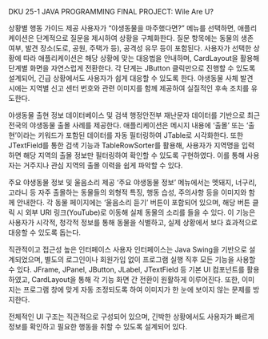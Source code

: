 DKU 25-1 JAVA PROGRAMMING FINAL PROJECT: Wile Are U?

상황별 행동 가이드 제공
사용자가 “야생동물을 마주했다면?” 메뉴를 선택하면, 애플리케이션은 단계적으로 질문을 제시하여 상황을 구체화한다. 질문 항목에는 동물의 생존 여부, 발견 장소(도로, 공원, 주택가 등), 공격성 유무 등이 포함된다. 사용자가 선택한 상황에 따라 애플리케이션은 해당 상황에 맞는 대응법을 안내하며, CardLayout을 활용해 단계별 화면을 자연스럽게 전환한다. 각 단계는 JButton 클릭만으로 진행할 수 있도록 설계되어, 긴급 상황에서도 사용자가 쉽게 대응할 수 있도록 한다. 야생동물 사체 발견 시에는 지역별 신고 센터 번호와 관련 이미지를 함께 제공하여 실질적인 후속 조치를 유도한다.

야생동물 출현 정보 데이터베이스 및 검색
행정안전부 재난문자 데이터를 기반으로 최근 전국의 야생동물 출몰 사례를 제공한다. 애플리케이션은 메시지 내용에 ‘출몰’ 또는 ‘출현’이라는 키워드가 포함된 데이터를 자동 필터링하여 JTable로 시각화한다. 또한 JTextField를 통한 검색 기능과 TableRowSorter를 활용해, 사용자가 지역명을 입력하면 해당 지역의 출몰 정보만 필터링하여 확인할 수 있도록 구현하였다. 이를 통해 사용자는 거주지나 관심 지역의 출몰 이력을 쉽게 파악할 수 있다.

주요 야생동물 정보 및 울음소리 제공
‘주요 야생동물 정보’ 메뉴에서는 멧돼지, 너구리, 고라니 등 자주 출몰하는 동물들의 외형적 특징, 행동 습성, 주의사항 등을 이미지와 함께 안내한다. 각 동물 페이지에는 ‘울음소리 듣기’ 버튼이 포함되어 있으며, 해당 버튼 클릭 시 외부 URI 링크(YouTube)로 이동해 실제 동물의 소리를 들을 수 있다. 이 기능은 사용자가 시각적, 청각적 정보를 통해 동물을 식별하고, 실제 상황에서 보다 효과적으로 대응할 수 있도록 돕는다.

직관적이고 접근성 높은 인터페이스
사용자 인터페이스는 Java Swing을 기반으로 설계되었으며, 별도의 로그인이나 회원가입 없이 프로그램 실행 직후 모든 기능을 사용할 수 있다. JFrame, JPanel, JButton, JLabel, JTextField 등 기본 UI 컴포넌트를 활용하였고, CardLayout을 통해 각 기능 화면 간 전환이 원활하게 이루어진다. 또한, 이미지는 프로그램 창에 맞게 자동 조정되도록 하여 이미지가 한 눈에 보이지 않는 문제를 방지한다.

전체적인 UI 구조는 직관적으로 구성되어 있으며, 긴박한 상황에서도 사용자가 빠르게 정보를 확인하고 필요한 행동을 취할 수 있도록 설계되어 있다.
